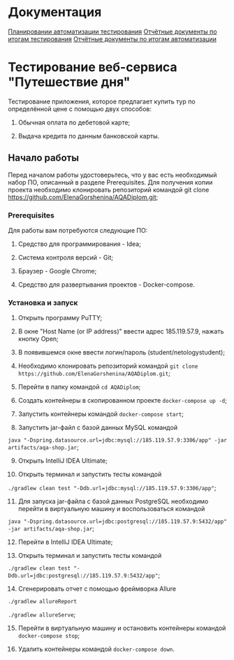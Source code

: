 # Документация

[Планировании автоматизации тестирования](https://github.com/ElenaGorshenina/AQADiplom/blob/master/docs/Plan.md)
[Отчётные документы по итогам тестирования](https://github.com/ElenaGorshenina/AQADiplom/blob/master/docs/Report.md)
[Отчётные документы по итогам автоматизации](https://github.com/ElenaGorshenina/AQADiplom/blob/master/docs/Summary.md)


# Тестирование веб-сервиса "Путешествие дня"

Тестирование приложения, которое предлагает купить тур по определённой цене с помощью двух способов:

1. Обычная оплата по дебетовой карте;

2. Выдача кредита по данным банковской карты.


## Начало работы

Перед началом работы удостоверьтесь, что у вас есть необходимый набор ПО, описанный в разделе Prerequisites. 
Для получения копии проекта необходимо клонировать репозиторий командой git clone https://github.com/ElenaGorshenina/AQADiplom.git;

### Prerequisites

Для работы вам потребуются следующие ПО:

1. Средство для программирования - Idea;

2. Система контроля версий - Git;

3. Браузер - Google Chrome;

4. Средство для развертывания проектов - Docker-compose.

### Установка и запуск

1. Открыть программу PuTTY;

2. В окне "Host Name (or IP address)" ввести адрес 185.119.57.9, нажать кнопку Open;

3. В появившемся окне ввести логин/пароль (student/netologystudent);

4. Необходимо клонировать репозиторий командой `git clone https://github.com/ElenaGorshenina/AQADiplom.git`;

5. Перейти в папку командой `cd AQADiplom`;

6. Создать контейнеры в скопированном проекте `docker-compose up -d`;

7. Запустить контейнеры командой `docker-compose start`;

8. Запустить jar-файл с базой данных MySQL командой 

`java "-Dspring.datasource.url=jdbc:mysql://185.119.57.9:3306/app" -jar artifacts/aqa-shop.jar`;

9. Открыть IntelliJ IDEA Ultimate;

10. Открыть терминал и запустить тесты командой 

`./gradlew clean test "-Ddb.url=jdbc:mysql://185.119.57.9:3306/app"`;

11. Для запуска jar-файла с базой данных PostgreSQL необходимо перейти в виртуальную машину и воспользоваться командой 

`java "-Dspring.datasource.url=jdbc:postgresql://185.119.57.9:5432/app" -jar artifacts/aqa-shop.jar`;

12. Перейти в IntelliJ IDEA Ultimate;

13. Открыть терминал и запустить тесты командой 

`./gradlew clean test "-Ddb.url=jdbc:postgresql://185.119.57.9:5432/app"`;

14. Сгенерировать отчет с помощью фреймворка Allure

`./gradlew allureReport`

`./gradlew allureServe`;

15. Перейти в виртуальную машину и остановить контейнеры командой `docker-compose stop`;

16. Удалить контейнеры командой `docker-compose down`.